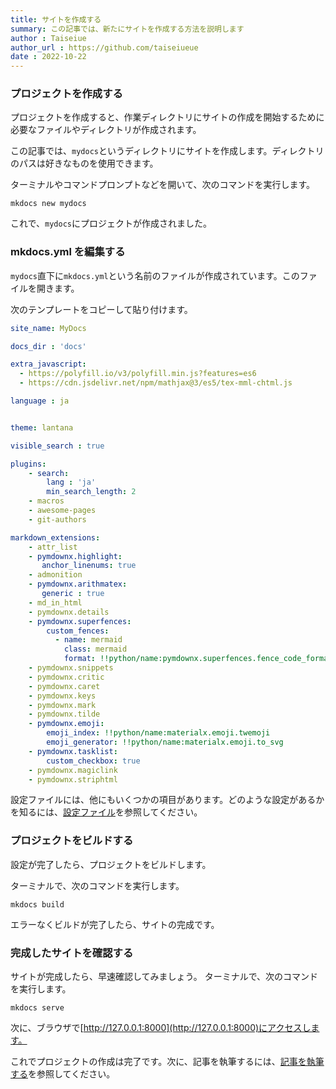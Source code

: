 ```yaml
---
title: サイトを作成する
summary: この記事では、新たにサイトを作成する方法を説明します
author : Taiseiue
author_url : https://github.com/taiseiueue
date : 2022-10-22
---
```


### プロジェクトを作成する
プロジェクトを作成すると、作業ディレクトリにサイトの作成を開始するために必要なファイルやディレクトリが作成されます。

この記事では、`mydocs`というディレクトリにサイトを作成します。ディレクトリのパスは好きなものを使用できます。

ターミナルやコマンドプロンプトなどを開いて、次のコマンドを実行します。

```shell title="Shell"
mkdocs new mydocs
```

これで、`mydocs`にプロジェクトが作成されました。

### mkdocs.yml を編集する
`mydocs`直下に`mkdocs.yml`という名前のファイルが作成されています。このファイルを開きます。

次のテンプレートをコピーして貼り付けます。

```yaml title="mkdocs.yml"
site_name: MyDocs

docs_dir : 'docs'

extra_javascript:
  - https://polyfill.io/v3/polyfill.min.js?features=es6
  - https://cdn.jsdelivr.net/npm/mathjax@3/es5/tex-mml-chtml.js

language : ja


theme: lantana

visible_search : true

plugins:
    - search:
        lang : 'ja'
        min_search_length: 2
    - macros
    - awesome-pages
    - git-authors

markdown_extensions:
    - attr_list
    - pymdownx.highlight:
       anchor_linenums: true
    - admonition
    - pymdownx.arithmatex:
       generic : true
    - md_in_html
    - pymdownx.details
    - pymdownx.superfences:
        custom_fences:
          - name: mermaid
            class: mermaid
            format: !!python/name:pymdownx.superfences.fence_code_format
    - pymdownx.snippets
    - pymdownx.critic
    - pymdownx.caret
    - pymdownx.keys
    - pymdownx.mark
    - pymdownx.tilde
    - pymdownx.emoji:
        emoji_index: !!python/name:materialx.emoji.twemoji
        emoji_generator: !!python/name:materialx.emoji.to_svg
    - pymdownx.tasklist:
        custom_checkbox: true
    - pymdownx.magiclink
    - pymdownx.striphtml
```

設定ファイルには、他にもいくつかの項目があります。どのような設定があるかを知るには、[設定ファイル](/cheatsheet/config)を参照してください。

### プロジェクトをビルドする
設定が完了したら、プロジェクトをビルドします。

ターミナルで、次のコマンドを実行します。

```shell
mkdocs build
```
エラーなくビルドが完了したら、サイトの完成です。
### 完成したサイトを確認する
サイトが完成したら、早速確認してみましょう。
ターミナルで、次のコマンドを実行します。

```shell
mkdocs serve
```

次に、ブラウザで[http://127.0.0.1:8000](http://127.0.0.1:8000)にアクセスします。

これでプロジェクトの作成は完了です。次に、記事を執筆するには、[記事を執筆する](../write)を参照してください。